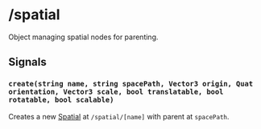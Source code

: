 # /spatial

Object managing spatial nodes for parenting.

## Signals
### `create(string name, string spacePath, Vector3 origin, Quat orientation, Vector3 scale, bool translatable, bool rotatable, bool scalable)`
Creates a new [Spatial](../types/Spatial.md) at `/spatial/[name]` with parent at `spacePath`.